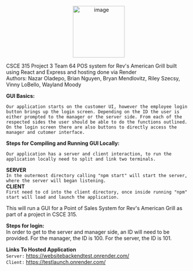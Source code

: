 <p align = "center" >
<img width="141" img_align="center" alt="image" src="https://media.github.tamu.edu/user/15818/files/9e027c1b-4fb5-4354-80aa-2b969bb72bc8">

                 
                                                              
                                                              
                                                              
                                                                                                                       
CSCE 315 Project 3 Team 64 POS system for Rev's American Grill built using React and Express and hosting done via Render <br>
Authors: Nazar Oladepo, Brian Nguyen, Bryan Mendlovitz, Riley Szecsy, Vinny LoBello, Wayland Moody 

**GUI Basics:** 

`Our application starts on the customer UI, however the employee login button brings up the login screen. Depending on the ID the user is either prompted to the manager or the server side. From each of the respected sides the user should be able to do the functions outlined. On the login screen there are also buttons to directly access the manager and cutomer interface.`

**Steps for Compiling and Running GUI Locally:** 

`Our application has a server and client interaction, to run the application locally need to split and link two terminals.`

**SERVER** \
`In the outermost directory calling "npm start" will start the server, where the server will began listening.` <br>
**CLIENT** \
`First need to cd into the client directory, once inside running "npm" start will load and launch the application.` 
  
This will run a GUI for a Point of Sales System for Rev's American Grill as part of a project in CSCE 315. 

**Steps for login:** \
In order to get to the server and manager side, an ID will need to be provided. For the manager, the ID is 100. For the server, the ID is 101.
  
  **Links To Hosted Application** <br>
  `Server:` https://websitebackendtest.onrender.com/ <br>
  `Client:` https://testlaunch.onrender.com/
